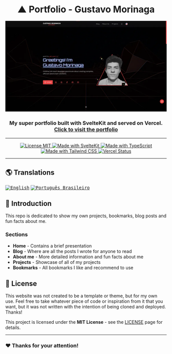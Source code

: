 <!-- markdownlint-disable MD014 -->
<!-- markdownlint-disable MD026 -->
<!-- markdownlint-disable MD033 -->
<!-- markdownlint-disable MD041 -->

<h1 align="center">
  ▲ Portfolio - Gustavo Morinaga
</h1>

<!-- Banner Section -->
<p align="center">
  <img src="./static/images/pngs/preview.png" alt="Portfolio preview" width="512px" />
</p>
<h3 align="center">
  My super portfolio built with SvelteKit and served on Vercel.
  <br>
  <a href="https://gustavomorinaga.dev">
    Click to visit the portfolio
  </a>
</h3>

---

<!-- Badges Section -->
<p align="center">
  <a href="./LICENSE" title="Show the MIT License">
    <img src="https://img.shields.io/badge/License-MIT-blue.svg?style=for-the-badge" alt="License MIT">
  </a>
  <a href="https://kit.svelte.dev" title="Open SvelteKit Website">
    <img src="https://img.shields.io/badge/SvelteKit-4A4A55?style=for-the-badge&logo=svelte&logoColor=FF3E00" alt="Made with SvelteKit" />
  </a>
  <a href="https://www.typescriptlang.org/docs" title="Open TypeScript Website">
    <img src="https://img.shields.io/badge/TypeScript-007ACC?style=for-the-badge&logo=typescript&logoColor=white" alt="Made with TypeScript" />
  </a>
  <a href="https://tailwindcss.com" title="Open Tailwind CSS Website">
    <img src="https://img.shields.io/badge/Tailwind_CSS-38B2AC?style=for-the-badge&logo=tailwind-css&logoColor=white" alt="Made with Tailwind CSS" />
  </a>
  <a href="https://vercel.com" title="Open Vercel Website">
    <img src="https://img.shields.io/github/deployments/gustavomorinaga/portfolio/Production?style=for-the-badge&label=vercel&logo=vercel" alt="Vercel Status">
  </a>
</p>

---

<!-- Translations Section -->

## 🌎 Translations

<kbd>[<img title="English" alt="English" src="https://flagicons.lipis.dev/flags/4x3/us.svg" width="22">](./static/docs/translations/README.en-US.md)</kbd>
<kbd>[<img title="Português Brasileiro" alt="Português Brasileiro" src="https://flagicons.lipis.dev/flags/4x3/br.svg" width="22">](./static/docs/translations/README.pt-BR.md)</kbd>

<!-- Introduction Section -->

## 📖 Introduction

This repo is dedicated to show my own projects, bookmarks, blog posts and fun facts about me.

### Sections

- **Home** - Contains a brief presentation
- **Blog** - Where are all the posts I wrote for anyone to read
- **About me** - More detailed information and fun facts about me
- **Projects** - Showcase of all of my projects
- **Bookmarks** - All bookmarks I like and recommend to use

<!-- License Section -->

## 📜 License

This website was not created to be a template or theme, but for my own use. Feel free to take whatever piece of code or inspiration from it that you want, but it was not written with the intention of being cloned and deployed. Thanks!

This project is licensed under the **MIT License** - see the [LICENSE](LICENSE) page for details.

<!-- Acknowledgment Section -->

---

### ❤️ Thanks for your attention!
